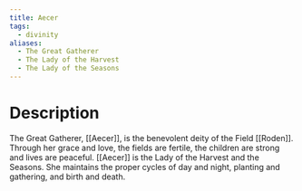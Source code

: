 ```yaml
---
title: Aecer
tags:
  - divinity
aliases:
  - The Great Gatherer
  - The Lady of the Harvest
  - The Lady of the Seasons
---
```

# Description
The Great Gatherer, [[Aecer]], is the benevolent deity of the Field [[Roden]]. Through her grace and love, the fields are fertile, the children are strong and lives are peaceful. [[Aecer]] is the Lady of the Harvest and the Seasons. She maintains the proper cycles of day and night, planting and gathering, and birth and death.
